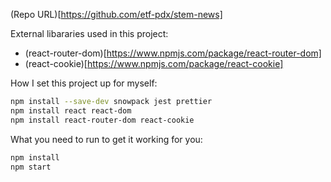 (Repo URL)[https://github.com/etf-pdx/stem-news]

External libararies used in this project:
- (react-router-dom)[https://www.npmjs.com/package/react-router-dom]
- (react-cookie)[https://www.npmjs.com/package/react-cookie]

How I set this project up for myself:
```bash
npm install --save-dev snowpack jest prettier
npm install react react-dom
npm install react-router-dom react-cookie
```

What you need to run to get it working for you:
```bash
npm install
npm start
```